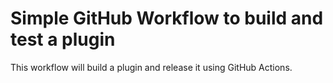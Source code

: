 # Simple GitHub Workflow to build and test a plugin

This workflow will build a plugin and release it using GitHub Actions.
